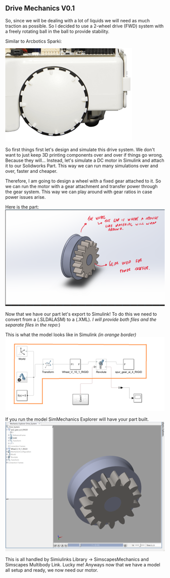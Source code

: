 ## Drive Mechanics V0.1

So, since we will be dealing with a lot of liquids we will need as much traction as possible. So I decided to use a 2-wheel drive (FWD) system with a freely rotating ball in the ball to provide stability.

Similar to Arcbotics Sparki:

![](Images/Wheel-concept.png)

So first things first let's design and simulate this drive system. We don't want to just keep 3D printing components over and over if things go wrong. Because they will... Instead, let's simulate a DC motor in Simulink and attach it to our Solidworks Part. This way we can run many simulations over and over, faster and cheaper.

Therefore, I am going to design a wheel with a fixed gear attached to it. So we can run the motor with a gear attachment and transfer power through the gear system. This way we can play around with gear ratios in case power issues arise.

Here is the part:
![](Images/Wheel-gear-part.png)

Now that we have our part let's export to Simulink! To do this we need to convert from a (.SLDALASM) to a (.XML).
*I will provide both files and the separate files in the repo*:)

This is what the model looks like in Simulink *(in orange border)*
![](Images/simulink-model.png)  

If you run the model SimMechanics Explorer will have your part built.
![](Images/SimMech-Part.png)


This is all handled by Simiulinks Library -> SimscapesMechanics and Simscapes Multibody Link. Lucky me!
Anyways now that we have a model all setup and ready, we now need our motor.


